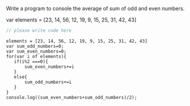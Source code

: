 Write a program to console the average of sum of odd and even numbers.

var elements = [23, 14, 56, 12, 19, 9, 15, 25, 31, 42, 43]

```javascript
// please write code here
```

```solution
elements = [23, 14, 56, 12, 19, 9, 15, 25, 31, 42, 43]
var sum_odd_numbers=0;
var sum_even_numbers=0;
for(var i of elements){
   if(i%2 ===0){
       sum_even_numbers+=i
   }
   else{
       sum_odd_numbers+=i
   }
}
console.log((sum_even_numbers+sum_odd_numbers)/2);
```

